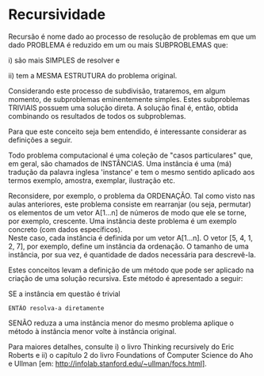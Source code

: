 Recursividade
=============
Recursão é nome dado ao processo de resolução de problemas 
em que um dado PROBLEMA é reduzido em um ou mais SUBPROBLEMAS que:

i) são mais SIMPLES de resolver e

ii) tem a MESMA ESTRUTURA do problema original.


Considerando este processo de subdivisão, trataremos, em algum momento, 
de subproblemas eminentemente simples. Estes subproblemas TRIVIAIS 
possuem uma solução direta. A solução final é, então, obtida combinando 
os resultados de todos os subproblemas.

Para que este conceito seja bem entendido, é interessante considerar as
definições a seguir.

Todo problema computacional é uma coleção de "casos particulares" que, 
em geral, são chamados de INSTÂNCIAS.
Uma instância é uma (má) tradução da palavra inglesa 'instance' e tem o
mesmo sentido aplicado aos termos exemplo, amostra, exemplar, ilustração 
etc.

Reconsidere, por exemplo, o problema da ORDENAÇÃO. Tal como visto nas 
aulas anteriores, este problema consiste em rearranjar (ou seja, permutar) 
os elementos de um vetor A[1...n] de números de modo que ele se torne, 
por exemplo, crescente. 
Uma instância deste problema é um exemplo concreto (com dados específicos).  
Neste caso, cada instância é definida por um vetor A[1...n]. O vetor 
[5, 4, 1, 2, 7], por exemplo, define um instância da ordenação. 
O tamanho de uma instância, por sua vez, é quantidade de dados necessária para descrevê-la.

Estes conceitos levam a definição de um método que pode ser aplicado na 
criação de uma solução recursiva. Este método é apresentado a seguir:

SE a instância em questão é trivial

	ENTÃO resolva-a diretamente
SENÃO
	reduza a uma instância menor do mesmo problema
	aplique o método à instância menor
	volte à instância original.



Para maiores detalhes, consulte 
i) o livro Thinking recursively do Eric Roberts e 
ii) o capítulo 2 do livro Foundations of Computer Science do Aho e Ullman 
[em: http://infolab.stanford.edu/~ullman/focs.html].

